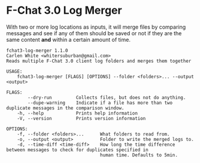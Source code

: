 # F-Chat 3.0 Log Merger

With two or more log locations as inputs, it will merge files by comparing messages and see if any of them should be saved or not if they are the same content **and** within a certain amount of time.

```
fchat3-log-merger 1.1.0
Carlen White <whitersuburban@gmail.com>
Reads multiple F-Chat 3.0 client log folders and merges them together

USAGE:
    fchat3-log-merger [FLAGS] [OPTIONS] --folder <folders>... --output <output>

FLAGS:
        --dry-run         Collects files, but does not do anything.
        --dupe-warning    Indicate if a file has more than two duplicate messages in the comparison window.
    -h, --help            Prints help information
    -V, --version         Prints version information

OPTIONS:
    -f, --folder <folders>...      What folders to read from.
    -o, --output <output>          Folder to write the merged logs to.
    -d, --time-diff <time-diff>    How long the time difference between messages to check for duplicates specified in
                                   human time. Defaults to 5min.
```
